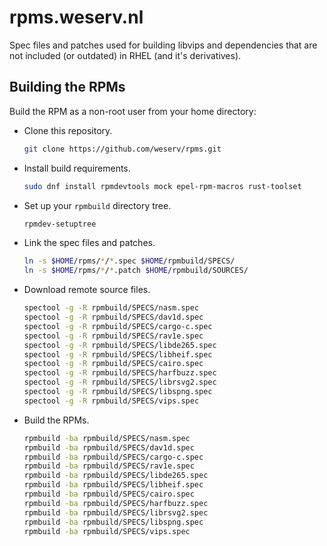 # rpms.weserv.nl

Spec files and patches used for building libvips and dependencies that are not included (or outdated) in RHEL (and it's derivatives).

## Building the RPMs

Build the RPM as a non-root user from your home directory:

* Clone this repository.
    ```bash
    git clone https://github.com/weserv/rpms.git
    ```

* Install build requirements.
    ```bash
    sudo dnf install rpmdevtools mock epel-rpm-macros rust-toolset
    ```

* Set up your `rpmbuild` directory tree.
    ```bash
    rpmdev-setuptree
    ```

* Link the spec files and patches.
    ```bash
    ln -s $HOME/rpms/*/*.spec $HOME/rpmbuild/SPECS/
    ln -s $HOME/rpms/*/*.patch $HOME/rpmbuild/SOURCES/
    ```

* Download remote source files.
    ```bash
    spectool -g -R rpmbuild/SPECS/nasm.spec
    spectool -g -R rpmbuild/SPECS/dav1d.spec
    spectool -g -R rpmbuild/SPECS/cargo-c.spec
    spectool -g -R rpmbuild/SPECS/rav1e.spec
    spectool -g -R rpmbuild/SPECS/libde265.spec
    spectool -g -R rpmbuild/SPECS/libheif.spec
    spectool -g -R rpmbuild/SPECS/cairo.spec
    spectool -g -R rpmbuild/SPECS/harfbuzz.spec
    spectool -g -R rpmbuild/SPECS/librsvg2.spec
    spectool -g -R rpmbuild/SPECS/libspng.spec
    spectool -g -R rpmbuild/SPECS/vips.spec
    ```

* Build the RPMs.
    ```bash
    rpmbuild -ba rpmbuild/SPECS/nasm.spec
    rpmbuild -ba rpmbuild/SPECS/dav1d.spec
    rpmbuild -ba rpmbuild/SPECS/cargo-c.spec
    rpmbuild -ba rpmbuild/SPECS/rav1e.spec
    rpmbuild -ba rpmbuild/SPECS/libde265.spec
    rpmbuild -ba rpmbuild/SPECS/libheif.spec
    rpmbuild -ba rpmbuild/SPECS/cairo.spec
    rpmbuild -ba rpmbuild/SPECS/harfbuzz.spec
    rpmbuild -ba rpmbuild/SPECS/librsvg2.spec
    rpmbuild -ba rpmbuild/SPECS/libspng.spec
    rpmbuild -ba rpmbuild/SPECS/vips.spec
    ```

